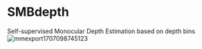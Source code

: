 # SMBdepth
Self-supervised Monocular Depth Estimation based on depth bins
![mmexport1707098745123](https://github.com/StuHude/SMBdepth/assets/89311278/61eaa319-7978-465f-a8fc-d31133241af9)
